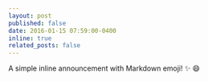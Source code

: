 ```yaml
---
layout: post
published: false
date: 2016-01-15 07:59:00-0400
inline: true
related_posts: false
---
```


A simple inline announcement with Markdown emoji! :sparkles: :smile:
